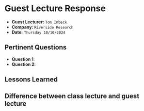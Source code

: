 # Guest Lecture Response
* **Guest Lecturer:** `Tom Inbeck`
* **Company:** `Riverside Research`
* **Date:** `Thursday 10/10/2024`

## Pertinent Questions
* **Question 1**:
* **Question 2**:


## Lessons Learned


## Difference between class lecture and guest lecture

